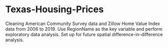 # Texas-Housing-Prices
Cleaning American Community Survey data and Zillow Home Value Index data from 2006 to 2019. Use RegionName as the key variable and perform exploratory data analysis. Set up for future spatial difference-in-difference analysis.
